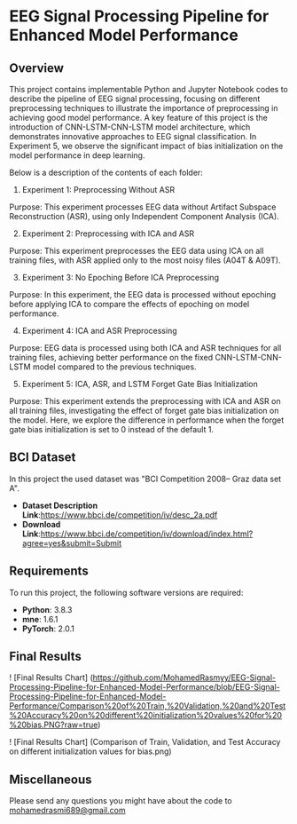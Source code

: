 # EEG Signal Processing Pipeline for Enhanced Model Performance


## Overview

This project contains implementable Python and Jupyter Notebook codes to describe the pipeline of EEG signal processing, focusing on different preprocessing techniques to illustrate the importance of preprocessing in achieving good model performance. A key feature of this project is the introduction of CNN-LSTM-CNN-LSTM model architecture, which demonstrates innovative approaches to EEG signal classification. In Experiment 5, we observe the significant impact of bias initialization on the model performance in deep learning.

Below is a description of the contents of each folder:

1. Experiment 1: Preprocessing Without ASR

Purpose: This experiment processes EEG data without Artifact Subspace Reconstruction (ASR), using only Independent Component Analysis (ICA).

2. Experiment 2: Preprocessing with ICA and ASR

Purpose: This experiment preprocesses the EEG data using ICA on all training files, with ASR applied only to the most noisy files (A04T & A09T).

3. Experiment 3: No Epoching Before ICA Preprocessing

Purpose: In this experiment, the EEG data is processed without epoching before applying ICA to compare the effects of epoching on model performance.

4. Experiment 4: ICA and ASR Preprocessing

Purpose: EEG data is processed using both ICA and ASR techniques for all training files, achieving better performance on the fixed CNN-LSTM-CNN-LSTM model compared to the previous techniques.

5. Experiment 5: ICA, ASR, and LSTM Forget Gate Bias Initialization

Purpose: This experiment extends the preprocessing with ICA and ASR on all training files, investigating the effect of forget gate bias initialization on the model. Here, we explore the difference in performance when the forget gate bias initialization is set to 0 instead of the default 1.


## BCI Dataset

In this project the used dataset was "BCI Competition 2008– Graz data set A".

- **Dataset Description Link**:https://www.bbci.de/competition/iv/desc_2a.pdf
- **Download Link**:https://www.bbci.de/competition/iv/download/index.html?agree=yes&submit=Submit


## Requirements

To run this project, the following software versions are required:

- **Python**: 3.8.3
- **mne**: 1.6.1
- **PyTorch**: 2.0.1


## Final Results

! [Final Results Chart] (https://github.com/MohamedRasmyy/EEG-Signal-Processing-Pipeline-for-Enhanced-Model-Performance/blob/EEG-Signal-Processing-Pipeline-for-Enhanced-Model-Performance/Comparison%20of%20Train,%20Validation,%20and%20Test%20Accuracy%20on%20different%20initialization%20values%20for%20%20bias.PNG?raw=true)

! [Final Results Chart] (Comparison of Train, Validation, and Test Accuracy on different initialization values for  bias.png)


## Miscellaneous

Please send any questions you might have about the code  to mohamedrasmi689@gmail.com
